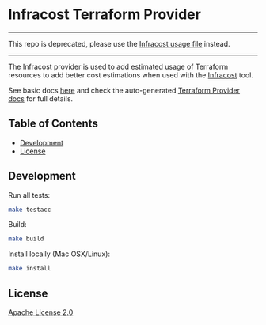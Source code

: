 # Infracost Terraform Provider

-----

This repo is deprecated, please use the [Infracost usage file](https://www.infracost.io/docs/usage_based_resources#infracost-usage-file) instead.

-----

The Infracost provider is used to add estimated usage of Terraform resources to add better cost estimations when used with the [Infracost](https://infracost.io) tool.

See basic docs [here](https://www.infracost.io/docs/#cost-estimation-of-usage-based-resources) and check the auto-generated [Terraform Provider docs](https://registry.terraform.io/providers/infracost/infracost/latest/docs) for full details.

## Table of Contents

* [Development](#development)
* [License](#license)

## Development

Run all tests:
```sh
make testacc
```

Build:
```sh
make build
```

Install locally (Mac OSX/Linux):
```sh
make install
```

## License

[Apache License 2.0](https://choosealicense.com/licenses/apache-2.0/)


